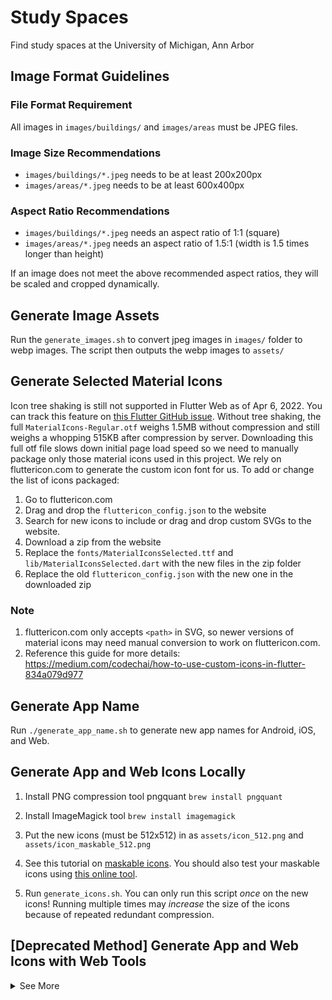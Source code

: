 # Study Spaces

Find study spaces at the University of Michigan, Ann Arbor

## Image Format Guidelines

### File Format Requirement

All images in `images/buildings/` and `images/areas` must be JPEG files.

### Image Size Recommendations

* `images/buildings/*.jpeg` needs to be at least 200x200px
* `images/areas/*.jpeg` needs to be at least 600x400px

### Aspect Ratio Recommendations

* `images/buildings/*.jpeg` needs an aspect ratio of 1:1 (square)
* `images/areas/*.jpeg` needs an aspect ratio of 1.5:1 (width is 1.5 times longer than height)

If an image does not meet the above recommended aspect ratios, they will be scaled and cropped dynamically.

## Generate Image Assets

Run the `generate_images.sh` to convert jpeg images in `images/` folder to webp images.
The script then outputs the webp images to `assets/`

## Generate Selected Material Icons

Icon tree shaking is still not supported in Flutter Web as of Apr 6, 2022. You can track this feature
on [this Flutter GitHub issue](https://github.com/flutter/flutter/issues/57181).
Without tree shaking, the full `MaterialIcons-Regular.otf` weighs 1.5MB without compression and still
weighs a whopping 515KB after compression by server. Downloading this full otf file slows down initial
page load speed so we need to manually package only those material icons used in this project.
We rely on fluttericon.com to generate the custom icon font for us. To add or change the list
of icons packaged:

1. Go to fluttericon.com
2. Drag and drop the `fluttericon_config.json` to the website
3. Search for new icons to include or drag and drop custom SVGs to the website.
4. Download a zip from the website
5. Replace the `fonts/MaterialIconsSelected.ttf` and `lib/MaterialIconsSelected.dart` with the new files in the zip folder
6. Replace the old `fluttericon_config.json` with the new one in the downloaded zip

### Note

1. fluttericon.com only accepts `<path>` in SVG, so newer versions of material icons may need manual
   conversion to work on fluttericon.com.
2. Reference this guide for more details: https://medium.com/codechai/how-to-use-custom-icons-in-flutter-834a079d977

## Generate App Name

Run `./generate_app_name.sh` to generate new app names for Android, iOS, and Web.

## Generate App and Web Icons Locally

1. Install PNG compression tool pngquant
   `brew install pngquant`

2. Install ImageMagick tool
   `brew install imagemagick`

3. Put the new icons (must be 512x512) in as `assets/icon_512.png` and `assets/icon_maskable_512.png`

4. See this tutorial on [maskable icons](https://web.dev/maskable_icon/). You should also test your
   maskable icons using [this online tool](https://maskable.app/).

5. Run `generate_icons.sh`. You can only run this script *once* on the new icons!
   Running multiple times may *increase* the size of the icons because of repeated redundant compression.

## \[Deprecated Method\] Generate App and Web Icons with Web Tools

<details>
<summary>See More</summary>

### Generate Web Icons

Icon location: `web/icons/icon_192.png` and `web/icons/icon_512.png`

Tool: https://appiconmaker.co/Home

You can generate and download `icon_192.png` and `icon_512.png` under the Android section

### Test PWA Maskable Icons

Icon location: `web/icons/icon_maskable_192.png` and `web/icons/icon_maskable_512.png`

Tool: https://maskable.app/

Tutorial: https://web.dev/maskable_icon/

### Generate Favicon

Icon location: `web/favicon.png`

Tool: https://realfavicongenerator.net/

### Update Splash Icon

Icon location: `assets/splash.png`

Copy `icon_512.png` to the above location and rename it to `splash.png`.

</details>